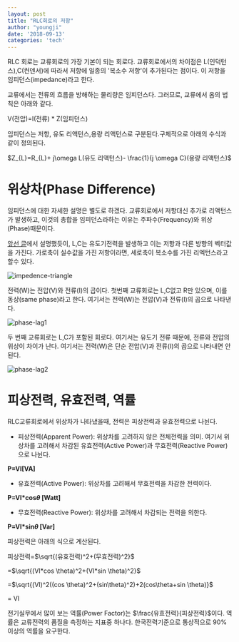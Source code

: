 ```yaml
---
layout: post
title: "RLC회로의 저항"
author: "youngji"
date: '2018-09-13'
categories: 'tech'
---
```

RLC 회로는 교류회로의 가장 기본이 되는 회로다. 교류회로에서의 차이점은 L(인덕턴스),C(컨덴서)에 따라서 저항에 일종의 '복소수 저항'이 추가된다는 점이다. 이 저항을 임피던스(impedance)라고 한다.   

교류에서는 전류의 흐름을 방해하는 물리량은 임피던스다. 그러므로, 교류에서 옴의 법칙은 아래와 같다.

V(전압)=I(전류) * Z(임피던스)

임피던스는 저항, 유도 리액턴스,용량 리액턴스로 구분된다.구체적으로 아래의 수식과 같이 정의된다.

$Z_{L}=R_{L}+ j\omega L(유도 리액턴스)- \frac{1}{j \omega C}(용량 리액턴스)$

# 위상차(Phase Difference)

임피던스에 대한 자세한 설명은 별도로 하겠다. 교류회로에서 저항대신 추가로 리액턴스가 발생하고, 이것의 총합을 임피던스라하는 이유는 주파수(Frequency)와 위상(Phase)때문이다.   

[앞선 글](https://youngji-cho.github.io/tech/2018/09/13/RLC%ED%9A%8C%EB%A1%9C%EC%9D%98-%EA%B5%AC%EC%84%B1%EC%9A%94%EC%86%8C.html)에서 설명했듯이, L,C는 유도기전력을 발생하고 이는 저항과 다른 방향의 벡터값을 가진다. 가로축이 실수값을 가진 저항이라면, 세로축이 복소수를 가진 리엑턴스라고 할수 있다.

![impedence-triangle]({{site.baseurl}}/figure/impedance-triangle.png)

전력(W)는 전압(V)와 전류(I)의 곱이다. 첫번째 교류회로는 L,C없고 R만 있으며, 이를 동상(same phase)라고 한다. 여기서는 전력(W)는 전압(V)과 전류(I)의 곱으로 나타낸다.   

![phase-lag1]({{site.baseurl}}/figure/phase-lag1.gif)

두 번째 교류회로는 L,C가 포함된 회로다. 여기서는 유도기 전류 때문에, 전류와 전압의 위상이 차이가 난다. 여기서는 전력(W)은 단순 전압(V)과 전류(I)의 곱으로 나타내면 안된다.

![phase-lag2]({{site.baseurl}}/figure/phase-lag2.gif)

# 피상전력, 유효전력, 역률
RLC교류회로에서 위상차가 나타냈을때, 전력은 피상전력과 유효전력으로 나뉜다.

- 피상전력(Apparent Power): 위상차를 고려하지 않은 전체전력을 의미. 여기서 위상차를 고려해서 차감된 유효전력(Active Power)과 무효전력(Reactive Power)으로 나뉜다.

**P=VI[VA]**



- 유효전력(Active Power): 위상차를 고려해서 무효전력을 차감한 전력이다.

**P=VI*cos$\theta$ [Watt]**

- 무효전력(Reactive Power): 위상차를 고려해서 차감되는 전력을 의한다.

**P=VI*sin$\theta$ [Var]**

피상전력은 아래의 식으로 계산된다.

피상전력=$\sqrt{(유효전력)^2+(무효전력)^2}$

=$\sqrt{(VI*cos \theta)^2+(VI*sin \theta)^2}$

=$\sqrt{(VI)^2((cos \theta)^2+(sin\theta)^2)+2(cos\theta+sin \theta)}$

= VI

전기실무에서 많이 보는 역률(Power Factor)는 $\frac{유효전력}{피상전력}$이다. 역률은 교류전력의 품질을 측정하는 지표중 하나다. 한국전력기준으로 통상적으로 90%이상의 역률을 요구한다.
